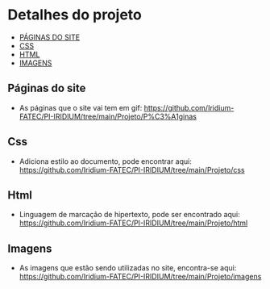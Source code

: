 # Detalhes do projeto

- [PÁGINAS DO SITE](#Páginas-do-site)
- [CSS](#Css)
- [HTML](#Html)
- [IMAGENS](#Imagens)

## Páginas do site

- As páginas que o site vai tem em gif: https://github.com/Iridium-FATEC/PI-IRIDIUM/tree/main/Projeto/P%C3%A1ginas

## Css

- Adiciona estilo ao documento, pode encontrar aqui: https://github.com/Iridium-FATEC/PI-IRIDIUM/tree/main/Projeto/css

## Html

- Linguagem de marcação de hipertexto, pode ser encontrado aqui: https://github.com/Iridium-FATEC/PI-IRIDIUM/tree/main/Projeto/html

## Imagens

- As imagens que estão sendo utilizadas no site, encontra-se aqui: https://github.com/Iridium-FATEC/PI-IRIDIUM/tree/main/Projeto/imagens


